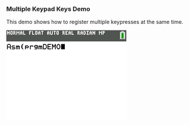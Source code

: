 ### Multiple Keypad Keys Demo

This demo shows how to register multiple keypresses at the same time.

![Screenshot](screenshot.gif)
